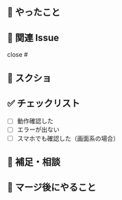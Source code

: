 ## 📝 やったこと

<!-- 例：ログインボタンを追加した -->

## 🔗 関連 Issue

<!-- 下の行の#の後に番号を書くと自動でIssueが閉じます -->

close #

## 📸 スクショ

<!-- 画面の変更があれば画像を貼る（ドラッグ&ドロップでOK） -->

## ✅ チェックリスト

- [ ] 動作確認した
- [ ] エラーが出ない
- [ ] スマホでも確認した（画面系の場合）

## 💭 補足・相談

<!--
例：
- ○○の部分で迷いました
- ××はこういう理由でこうしました
- レビューで特に見てほしい：△△の部分
-->

## 🚀 マージ後にやること

<!-- あれば書く（例：環境変数の設定が必要） -->
